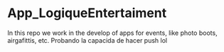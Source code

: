 # App_LogiqueEntertaiment
In this repo we work in the develop of apps for events, like photo boots, airgafittis, etc.
Probando la capacida de hacer push lol